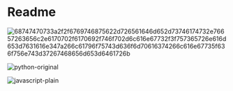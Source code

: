 # Readme
![68747470733a2f2f6769746875622d726561646d652d73746174732e76657263656c2e6170702f6170692f746f702d6c616e67732f3f757365726e616d653d7631616e347a266c61796f75743d636f6d70616374266c616e67735f636f756e743d37267468656d653d6461726b](https://user-images.githubusercontent.com/76441203/151307351-9f0b4c08-c0ac-4f37-ac20-88fb515994a7.svg)

![python-original](https://user-images.githubusercontent.com/76441203/151307298-30cce1cd-79a1-4859-99ea-e6608142e1ee.svg)

![javascript-plain](https://user-images.githubusercontent.com/76441203/151307326-283279b6-7a1f-4e03-ac9a-cc9f56d5d16f.svg)
